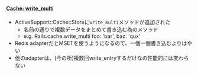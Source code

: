 #### [Cache: write_multi](https://github.com/rails/rails/pull/29366)

* ActiveSupport::Cache::Storeに`write_multi`メソッドが追加された
  * 名前の通りで複数データをまとめて書き込む為のメソッド
  * e.g. Rails.cache.write_multi foo: 'bar', baz: 'qux'
* Redis adapterだとMSETを使うようになるので、一個一個書き込むよりはやい
* 他のadapterは、(今の所)複数回write_entryするだけなの性能的には変わらない

